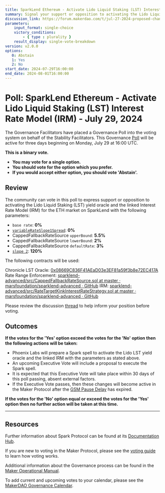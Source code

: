 ```yaml
---
title: SparkLend Ethereum - Activate Lido Liquid Staking (LST) Interest Rate Model (IRM) - July 29, 2024
summary: Signal your support or opposition to activating the Lido Liquid Staking (LST) yield oracle and the linked Interest Rate Model (IRM) for the ETH market on SparkLend.
discussion_link: https://forum.makerdao.com/t/jul-27-2024-proposed-changes-to-spark-for-upcoming-spell/24755
parameters:
    input_format: single-choice
    victory_conditions:
        - { type : plurality }
    result_display: single-vote-breakdown
version: v2.0.0
options:
   0: Abstain
   1: Yes
   2: No
start_date: 2024-07-29T16:00:00
end_date: 2024-08-01T16:00:00
---
```

# Poll: SparkLend Ethereum - Activate Lido Liquid Staking (LST) Interest Rate Model (IRM) - July 29, 2024

The Governance Facilitators have placed a Governance Poll into the voting system on behalf of the Stability Facilitators. This Governance [Poll](https://manual.makerdao.com/governance/governance-cycle/weekly-governance-cycle#weekly-governance-cycle-definitions-mip16c1) will be active for three days beginning on Monday, July 29 at 16:00 UTC.

**This is a binary vote.**

- **You may vote for a single option.**
- **You should vote for the option which you prefer.**
- **If you would accept either option, you should vote 'Abstain'.**

## Review

The community can vote in this poll to express support or opposition to activating the Lido Liquid Staking (LST) yield oracle and the linked Interest Rate Model (IRM) for the ETH market on SparkLend with the following parameters:

- `base rate`: **0%**
- [`variableRateSlope1Spread`](https://docs.aave.com/risk/liquidity-risk/borrow-interest-rate#variable-interest-rate-model-parameters): **0%**
- CappedFallbackRateSource `upperBound`: **5.5%**
- CappedFallbackRateSource `lowerBound`: **2%**
- CappedFallbackRateSource `defaultRate`: **3%**
- [`slope 2`](https://docs.aave.com/risk/liquidity-risk/borrow-interest-rate#variable-interest-rate-model-parameters): **120%**

The following contracts will be used:

Chronicle LST Oracle: [0x08669C836F41AEaD03e3EF81a59f3b8e72EC417A](https://etherscan.io/address/0x08669C836F41AEaD03e3EF81a59f3b8e72EC417A)
Rate Range Enforcement: [sparklend-advanced/src/CappedFallbackRateSource.sol at master · marsfoundation/sparklend-advanced · GitHub](https://github.com/marsfoundation/sparklend-advanced/blob/master/src/CappedFallbackRateSource.sol)
IRM: [sparklend-advanced/src/RateTargetKinkInterestRateStrategy.sol at master · marsfoundation/sparklend-advanced · GitHub](https://github.com/marsfoundation/sparklend-advanced/blob/master/src/RateTargetKinkInterestRateStrategy.sol)

Please review the discussion [thread](https://forum.makerdao.com/t/jul-27-2024-proposed-changes-to-spark-for-upcoming-spell/24755) to help inform your position before voting.

## Outcomes

**If the votes for the 'Yes' option exceed the votes for the 'No' option then the following actions will be taken:**

- Phoenix Labs will prepare a Spark spell to activate the Lido LST yield oracle and the linked IRM with the parameters as stated above.
- An upcoming Executive Vote will include a proposal to execute the Spark spell.
- It is expected that this Executive Vote will take place within 30 days of this poll passing, absent external factors.
- If the Executive Vote passes, then these changes will become active in the Maker Protocol after the [GSM Pause Delay](https://manual.makerdao.com/parameter-index/core/param-gsm-pause-delay) has expired.

**If the votes for the 'No' option equal or exceed the votes for the 'Yes' option then no further action will be taken at this time.**

---

## Resources

Further information about Spark Protocol can be found at its [Documentation Hub](https://docs.sparkprotocol.io/hub).

If you are new to voting in the Maker Protocol, please see the [voting guide](https://manual.makerdao.com/governance/voting-in-makerdao/on-chain-governance) to learn how voting works.

Additional information about the Governance process can be found in the [Maker Operational Manual](https://manual.makerdao.com).

To add current and upcoming votes to your calendar, please see the [MakerDAO Governance Calendar](https://manual.makerdao.com/makerdao/calendars/governance-calendar).
